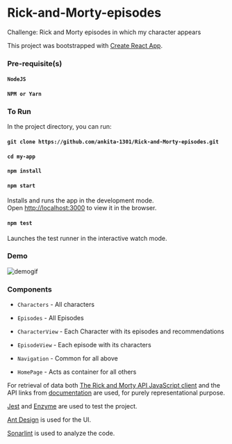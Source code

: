 # Rick-and-Morty-episodes

Challenge: Rick and Morty episodes in which my character appears

This project was bootstrapped with [Create React App](https://github.com/facebook/create-react-app).

### Pre-requisite(s)

#### `NodeJS`

#### `NPM or Yarn`

### To Run

In the project directory, you can run:

#### `git clone https://github.com/ankita-1301/Rick-and-Morty-episodes.git`

#### `cd my-app`

#### `npm install`

#### `npm start`

Installs and runs the app in the development mode.<br />
Open [http://localhost:3000](http://localhost:3000) to view it in the browser.

#### `npm test`

Launches the test runner in the interactive watch mode.

### Demo

![demogif](https://user-images.githubusercontent.com/27355514/82921611-dbc16d00-9f78-11ea-83bb-ae293f91d200.gif)

### Components

- `Characters` - All characters

- `Episodes` - All Episodes

- `CharacterView` - Each Character with its episodes and recommendations

- `EpisodeView` - Each episode with its characters

- `Navigation` - Common for all above

- `HomePage` - Acts as container for all others

For retrieval of data both [The Rick and Morty API JavaScript client](https://github.com/afuh/rick-and-morty-api-node) and the API links from [documentation](https://rickandmortyapi.com/documentation/) are used, for purely representational purpose.

[Jest](https://jestjs.io/) and [Enzyme](https://enzymejs.github.io/enzyme/) are used to test the project.

[Ant Design](https://ant.design/) is used for the UI.

[Sonarlint](https://www.sonarlint.org/) is used to analyze the code.
